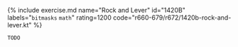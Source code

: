 {% include exercise.md name="Rock and Lever" id="1420B" labels="`bitmasks` `math`" rating=1200 code="r660-679/r672/1420b-rock-and-lever.kt" %}

```
TODO
```
